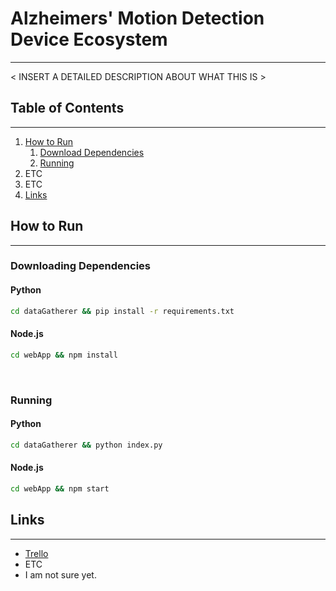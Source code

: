 # Alzheimers' Motion Detection Device Ecosystem
---
\< INSERT A DETAILED DESCRIPTION ABOUT WHAT THIS IS \>

## Table of Contents
---
1. [How to Run](#how_to_run)
   1. [Download Dependencies](#download_dependencies)
   2. [Running](#running)
2. ETC
3. ETC
4. [Links](#links)

## How to Run <a name="how_to_run"></a>
---
### Downloading Dependencies <a name="download_dependencies"></a>

#### Python
```bash
cd dataGatherer && pip install -r requirements.txt
```

#### Node.js
```bash
cd webApp && npm install
```
<br>

### Running <a name="Running"></a>

#### Python
```bash
cd dataGatherer && python index.py
```

#### Node.js
```bash
cd webApp && npm start
```

## Links <a name="links"></a>
---
 - [Trello](https://trello.com/b/flj9dR5Z/ambient-sensor-research)
 - ETC
 - I am not sure yet.
